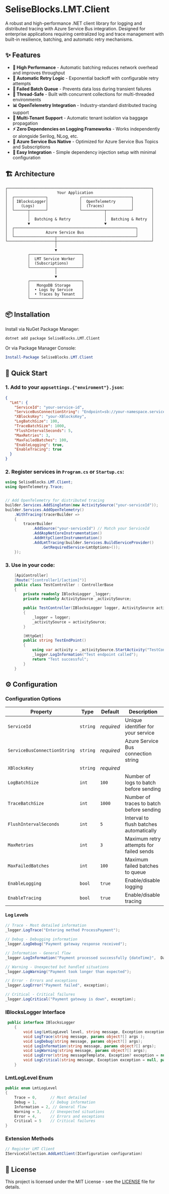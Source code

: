 ﻿# SeliseBlocks.LMT.Client

A robust and high-performance .NET client library for logging and distributed tracing with Azure Service Bus integration. Designed for enterprise applications requiring centralized log and trace management with built-in resilience, batching, and automatic retry mechanisms.

## ✨ Features

- **🚀 High Performance** - Automatic batching reduces network overhead and improves throughput
- **🔄 Automatic Retry Logic** - Exponential backoff with configurable retry attempts
- **💾 Failed Batch Queue** - Prevents data loss during transient failures
- **🧵 Thread-Safe** - Built with concurrent collections for multi-threaded environments
- **📊 OpenTelemetry Integration** - Industry-standard distributed tracing support
- **🏢 Multi-Tenant Support** - Automatic tenant isolation via baggage propagation
- **⚡ Zero Dependencies on Logging Frameworks** - Works independently or alongside Serilog, NLog, etc.
- **🎯 Azure Service Bus Native** - Optimized for Azure Service Bus Topics and Subscriptions
- **🔌 Easy Integration** - Simple dependency injection setup with minimal configuration

## 🏗️ Architecture

```
┌────────────────────────────────────────────────────────────────┐
│                      Your Application                          │
│  ┌──────────────┐              ┌──────────────────────┐        │
│  │ IBlocksLogger│              │  OpenTelemetry       │        │
│  │   (Logs)     │              │  (Traces)            │        │
│  └──────┬───────┘              └──────────┬───────────┘        │
│         │                                 │                    │
│         │  Batching & Retry               │  Batching & Retry  │
│         ▼                                 ▼                    │
│  ┌──────────────────────────────────────────────────────┐      │
│  │              Azure Service Bus                       │      │
│  └──────────────────┬───────────────────────────────────┘      │
└─────────────────────┼──────────────────────────────────────────┘
                      │
                      ▼
          ┌───────────────────────┐
          │  LMT Service Worker   │
          │  (Subscriptions)      │
          └───────────┬───────────┘
                      │
                      ▼
          ┌───────────────────────┐
          │   MongoDB Storage     │
          │  • Logs by Service    │
          │  • Traces by Tenant   │
          └───────────────────────┘
```

## 📦 Installation

Install via NuGet Package Manager:

```bash
dotnet add package SeliseBlocks.LMT.Client
```

Or via Package Manager Console:

```powershell
Install-Package SeliseBlocks.LMT.Client
```

## 🚀 Quick Start

### 1. Add to your `appsettings.{"enviroment"}.json`:

```json
{
  "Lmt": {
    "ServiceId": "your-service-id",
    "ServiceBusConnectionString": "Endpoint=sb://your-namespace.servicebus.windows.net/;SharedAccessKeyName=RootManageSharedAccessKey;SharedAccessKey=your-key",
    "XBlocksKey": "your-XBlocksKey",
    "LogBatchSize": 100,
    "TraceBatchSize": 1000,
    "FlushIntervalSeconds": 5,
    "MaxRetries": 3,
    "MaxFailedBatches": 100,
    "EnableLogging": true,
    "EnableTracing": true
  }
}
```

### 2. Register services in `Program.cs` or `Startup.cs`:

```csharp
using SeliseBlocks.LMT.Client;
using OpenTelemetry.Trace;


// Add OpenTelemetry for distributed tracing
builder.Services.AddSingleton(new ActivitySource("your-serviceId"));
builder.Services.AddOpenTelemetry()
    .WithTracing(tracerBuilder =>
    {
        tracerBuilder
            .AddSource("your-serviceId") // Match your ServiceId
            .AddAspNetCoreInstrumentation()
            .AddHttpClientInstrumentation()
            .AddLmtTracing(builder.Services.BuildServiceProvider()
                .GetRequiredService<LmtOptions>());
    });
```

### 3. Use in your code:

```csharp
    [ApiController]
    [Route("[controller]/[action]")]
    public class TestController : ControllerBase
    {
        private readonly IBlocksLogger _logger;
        private readonly ActivitySource _activitySource;

        public TestController(IBlocksLogger logger, ActivitySource activitySource)
        {
            _logger = logger;
            _activitySource = activitySource;
        }

        [HttpGet]
        public string TestEndPoint()
        {
            using var activity = _activitySource.StartActivity("TestControllerActivity");
            _logger.LogInformation("Test endpoint called");
            return "Test successful";
        }
    }
```

## ⚙️ Configuration

### Configuration Options

| Property | Type | Default | Description |
|----------|------|---------|-------------|
| `ServiceId` | `string` | *required* | Unique identifier for your service |
| `ServiceBusConnectionString` | `string` | *required* | Azure Service Bus connection string |
| `XBlocksKey` | `string` | *required* | | Selise blocks cloud key |
| `LogBatchSize` | `int` | `100` | Number of logs to batch before sending |
| `TraceBatchSize` | `int` | `1000` | Number of traces to batch before sending |
| `FlushIntervalSeconds` | `int` | `5` | Interval to flush batches automatically |
| `MaxRetries` | `int` | `3` | Maximum retry attempts for failed sends |
| `MaxFailedBatches` | `int` | `100` | Maximum failed batches to queue |
| `EnableLogging` | `bool` | `true` | Enable/disable logging |
| `EnableTracing` | `bool` | `true` | Enable/disable tracing |


#### Log Levels

```csharp
// Trace - Most detailed information
_logger.LogTrace("Entering method ProcessPayment");

// Debug - Debugging information
_logger.LogDebug("Payment gateway response received");

// Information - General flow
_logger.LogInformation("Payment processed successfully {dateTime}",  DateTimeOffset.UtcNow);

// Warning - Unexpected but handled situations
_logger.LogWarning("Payment took longer than expected");

// Error - Errors and exceptions
_logger.LogError("Payment failed", exception);

// Critical - Critical failures
_logger.LogCritical("Payment gateway is down", exception);
```


### IBlocksLogger Interface

```csharp
 public interface IBlocksLogger
    {
        void Log(LmtLogLevel level, string message, Exception exception = null, params object?[] args);
        void LogTrace(string message, params object?[] args );
        void LogDebug(string message, params object?[] args);
        void LogInformation(string message, params object?[] args);
        void LogWarning(string message, params object?[] args);
        void LogError(string messageTemplate, Exception? exception = null, params object?[] args);
        void LogCritical(string message, Exception exception = null, params object?[] args);
    }
```

### LmtLogLevel Enum

```csharp
public enum LmtLogLevel
{
    Trace = 0,      // Most detailed
    Debug = 1,      // Debug information
    Information = 2, // General flow
    Warning = 3,    // Unexpected situations
    Error = 4,      // Errors and exceptions
    Critical = 5    // Critical failures
}
```

### Extension Methods

```csharp
// Register LMT Client
IServiceCollection.AddLmtClient(IConfiguration configuration)
```

## 📄 License

This project is licensed under the MIT License - see the [LICENSE](LICENSE) file for details.